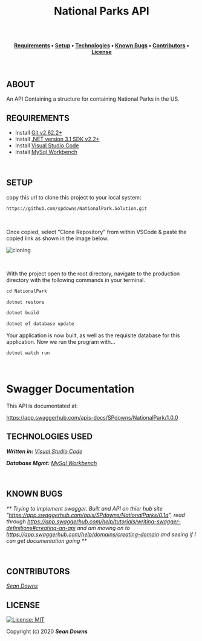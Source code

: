 **<h1 align = "center">National Parks API**


</h1>
     
<br>

<h4 align = "center">
  <a href="#requirements">Requirements</a> •
  <a href="#setup">Setup</a> •
  <a href="#technologies-used">Technologies</a> •
  <a href="#known-bugs">Known Bugs</a> •  
  <a href="#contributors">Contributors</a> •
  <a href="#license">License</a></h4>

<br>

## **ABOUT**

An API Containing a structure for containing National Parks in the US.

## **REQUIREMENTS** 

* Install [Git v2.62.2+](https://git-scm.com/downloads/)
* Install [.NET version 3.1 SDK v2.2+](https://dotnet.microsoft.com/download/dotnet-core/2.2)
* Install [Visual Studio Code](https://code.visualstudio.com/)
* Install [MySql Workbench](https://www.mysql.com/products/workbench/)

<br>

## **SETUP**

copy this url to clone this project to your local system:
```html
https://github.com/spdowns/NationalPark.Solution.git
```

<br>

Once copied, select "Clone Repository" from within VSCode & paste the copied link as shown in the image below.

![cloning](https://coding-assets.s3-us-west-2.amazonaws.com/img/clone-github2.gif "Cloning from Github within VSCode")

<br>

With the project open to the root directory, navigate to the production directory with the following commands in your terminal.
```js 
cd NationalPark
```

```js 
dotnet restore 
```

```js 
dotnet build 
``` 

```js 
dotnet ef database update 
``` 

Your application is now built, as well as the requisite database for this application. Now we run the program with...
```js 
dotnet watch run 
``` 

<br>

# Swagger Documentation

This API is documentated at: 

https://app.swaggerhub.com/apis-docs/SPdowns/NationalPark/1.0.0


## **TECHNOLOGIES USED**

_**Written in:** [Visual Studio Code](https://code.visualstudio.com/)_

_**Database Mgmt:** [MySql Workbench](https://www.mysql.com/products/workbench/)_


<br>

## **KNOWN BUGS**

_** Trying to implement swagger. Built and API on thier hub site "https://app.swaggerhub.com/apis/SPdowns/NationalParks/0.1a", read through https://app.swaggerhub.com/help/tutorials/writing-swagger-definitions#creating-an-api and am moving on to https://app.swaggerhub.com/help/domains/creating-domain and seeing if I can get documentation going **_

<br>

## **CONTRIBUTORS**

_<a href=https://www.linkedin.com/in/sean-downs/)>Sean Downs</a>_

## **LICENSE**
[![License: MIT](https://img.shields.io/badge/License-MIT-yellow.svg)](https://opensource.org/licenses/MIT)

Copyright (c) 2020 **_Sean Downs_**